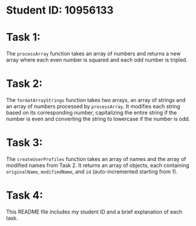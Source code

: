 # Student ID: 10956133

# Task 1:
The `processArray` function takes an array of numbers and returns a new array where each even number is squared and each odd number is tripled.

# Task 2:
The `formatArrayStrings` function takes two arrays, an array of strings and an array of numbers processed by `processArray`. It modifies each string based on its corresponding number, capitalizing the entire string if the number is even and converting the string to lowercase if the number is odd.

# Task 3:
The `createUserProfiles` function takes an array of names and the array of modified names from Task 2. It returns an array of objects, each containing `originalName`, `modifiedName`, and `id` (auto-incremented starting from 1).

# Task 4:
This README file includes my student ID and a brief explanation of each task.
